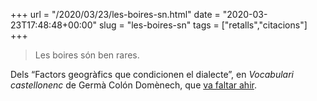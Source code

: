 +++
url = "/2020/03/23/les-boires-sn.html"
date = "2020-03-23T17:48:48+00:00"
slug = "les-boires-sn"
tags = ["retalls","citacions"]
+++

> Les boires són ben rares.

Dels “Factors geogràfics que condicionen el dialecte”, en *Vocabulari castellonenc* de Germà Colón Domènech, que [va faltar ahir](https://www.vilaweb.cat/noticies/sha-mort-el-linguista-germa-colon-victima-de-la-covid-19/).
